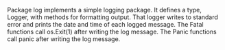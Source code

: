 Package log implements a simple logging package.
It defines a type, Logger, with methods for formatting output.
That logger writes to standard error and prints the date and time of each logged message.
The Fatal functions call os.Exit(1) after writing the log message. The Panic functions call panic after writing the log message.
